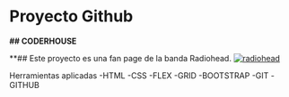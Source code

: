 #  Proyecto Github
****## CODERHOUSE****

**## Este proyecto es una fan page de la banda Radiohead.
[![radiohead](https://i.pinimg.com/564x/5b/25/bd/5b25bd3bb91b1f60579d8d1ca8136dd7.jpg "radiohead")](http://https://i.pinimg.com/564x/5b/25/bd/5b25bd3bb91b1f60579d8d1ca8136dd7.jpg "radiohead")

Herramientas aplicadas
-HTML
-CSS
-FLEX
-GRID
-BOOTSTRAP
-GIT
-GITHUB